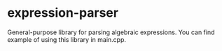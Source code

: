 expression-parser
=================

General-purpose library for parsing algebraic expressions. You can find example of using this library in main.cpp.
